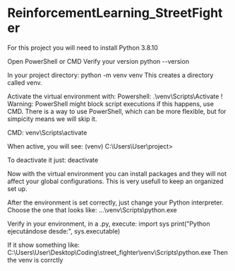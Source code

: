 # ReinforcementLearning_StreetFighter


For this project you will need to install Python 3.8.10

Open PowerShell or CMD
Verify your version
python --version

In your project directory:
python -m venv venv
This creates a directory called venv.

Activate the virtual environment with:
Powershell:
.\venv\Scripts\Activate
! Warning: PowerShell might block script executions if this happens, use CMD. 
  There is a way to use PowerShell, which can be more flexible, but for simpicity means we will skip it.

CMD:
venv\Scripts\activate

When active, you will see:
(venv) C:\Users\User\project>

To deactivate it just:
deactivate

Now with the virtual environment you can install packages and they will not affect your global configurations.
This is very usefull to keep an organized set up.

After the environment is set correctly, just change your Python interpreter.
Choose the one that looks like:
...\venv\Scripts\python.exe

Verify in your environment, in a .py, execute:
import sys
print("Python ejecutándose desde:", sys.executable)

If it show something like:
C:\Users\User\Desktop\Coding\street_fighter\venv\Scripts\python.exe
Then the venv is corrctly 




